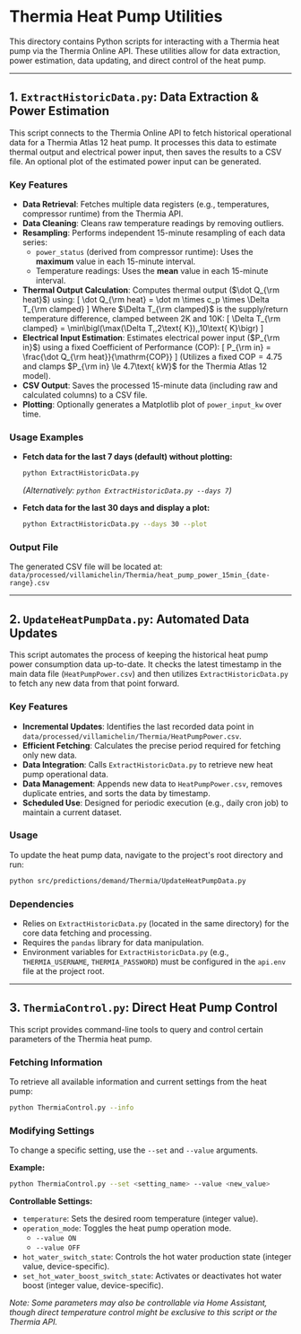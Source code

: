 # Thermia Heat Pump Utilities

This directory contains Python scripts for interacting with a Thermia heat pump via the Thermia Online API. These utilities allow for data extraction, power estimation, data updating, and direct control of the heat pump.

---

## 1. `ExtractHistoricData.py`: Data Extraction & Power Estimation

This script connects to the Thermia Online API to fetch historical operational data for a Thermia Atlas 12 heat pump. It processes this data to estimate thermal output and electrical power input, then saves the results to a CSV file. An optional plot of the estimated power input can be generated.

### Key Features

-   **Data Retrieval**: Fetches multiple data registers (e.g., temperatures, compressor runtime) from the Thermia API.
-   **Data Cleaning**: Cleans raw temperature readings by removing outliers.
-   **Resampling**: Performs independent 15-minute resampling of each data series:
    -   `power_status` (derived from compressor runtime): Uses the **maximum** value in each 15-minute interval.
    -   Temperature readings: Uses the **mean** value in each 15-minute interval.
-   **Thermal Output Calculation**: Computes thermal output ($\dot Q_{\rm heat}$) using:
    \[ \dot Q_{\rm heat} = \dot m \times c_p \times \Delta T_{\rm clamped} \]
    Where $\Delta T_{\rm clamped}$ is the supply/return temperature difference, clamped between 2K and 10K:
    \[ \Delta T_{\rm clamped} = \min\bigl(\max(\Delta T,\,2\text{ K}),\,10\text{ K}\bigr) \]
-   **Electrical Input Estimation**: Estimates electrical power input ($P_{\rm in}$) using a fixed Coefficient of Performance (COP):
    \[ P_{\rm in} = \frac{\dot Q_{\rm heat}}{\mathrm{COP}} \]
    (Utilizes a fixed $\mathrm{COP}=4.75$ and clamps $P_{\rm in} \le 4.7\text{ kW}$ for the Thermia Atlas 12 model).
-   **CSV Output**: Saves the processed 15-minute data (including raw and calculated columns) to a CSV file.
-   **Plotting**: Optionally generates a Matplotlib plot of `power_input_kw` over time.

### Usage Examples

-   **Fetch data for the last 7 days (default) without plotting:**
    ```bash
    python ExtractHistoricData.py
    ```
    *(Alternatively: `python ExtractHistoricData.py --days 7`)*

-   **Fetch data for the last 30 days and display a plot:**
    ```bash
    python ExtractHistoricData.py --days 30 --plot
    ```

### Output File

The generated CSV file will be located at:
`data/processed/villamichelin/Thermia/heat_pump_power_15min_{date-range}.csv`

---

## 2. `UpdateHeatPumpData.py`: Automated Data Updates

This script automates the process of keeping the historical heat pump power consumption data up-to-date. It checks the latest timestamp in the main data file (`HeatPumpPower.csv`) and then utilizes `ExtractHistoricData.py` to fetch any new data from that point forward.

### Key Features

-   **Incremental Updates**: Identifies the last recorded data point in `data/processed/villamichelin/Thermia/HeatPumpPower.csv`.
-   **Efficient Fetching**: Calculates the precise period required for fetching only new data.
-   **Data Integration**: Calls `ExtractHistoricData.py` to retrieve new heat pump operational data.
-   **Data Management**: Appends new data to `HeatPumpPower.csv`, removes duplicate entries, and sorts the data by timestamp.
-   **Scheduled Use**: Designed for periodic execution (e.g., daily cron job) to maintain a current dataset.

### Usage

To update the heat pump data, navigate to the project's root directory and run:

```bash
python src/predictions/demand/Thermia/UpdateHeatPumpData.py
```

### Dependencies

-   Relies on `ExtractHistoricData.py` (located in the same directory) for the core data fetching and processing.
-   Requires the `pandas` library for data manipulation.
-   Environment variables for `ExtractHistoricData.py` (e.g., `THERMIA_USERNAME`, `THERMIA_PASSWORD`) must be configured in the `api.env` file at the project root.

---

## 3. `ThermiaControl.py`: Direct Heat Pump Control

This script provides command-line tools to query and control certain parameters of the Thermia heat pump.

### Fetching Information

To retrieve all available information and current settings from the heat pump:

```bash
python ThermiaControl.py --info
```

### Modifying Settings

To change a specific setting, use the `--set` and `--value` arguments.

**Example:**

```bash
python ThermiaControl.py --set <setting_name> --value <new_value>
```

**Controllable Settings:**

-   `temperature`: Sets the desired room temperature (integer value).
-   `operation_mode`: Toggles the heat pump operation mode.
    -   `--value ON`
    -   `--value OFF`
-   `hot_water_switch_state`: Controls the hot water production state (integer value, device-specific).
-   `set_hot_water_boost_switch_state`: Activates or deactivates hot water boost (integer value, device-specific).

*Note: Some parameters may also be controllable via Home Assistant, though direct temperature control might be exclusive to this script or the Thermia API.*
